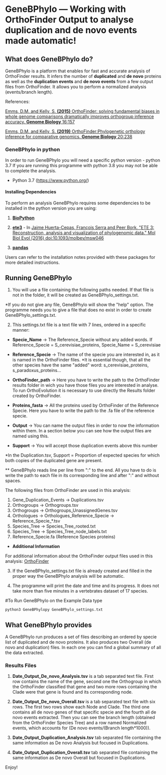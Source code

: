 # GeneBPhylo — Working with OrthoFinder Output to analyse duplication and de novo events made automatic!


## What does GeneBPhylo do?
GeneBPhylo is a platform that enables for fast and accurate analysis of OrthoFinder results. It infers the number of **duplicated** and **de novo** proteins as well as the **duplication events** and **de novo events** from a few output files from OrthoFinder. It allows you to perform a normalized analysis (events/branch length).

References:

[Emms, D.M. and Kelly, S. **(2015)** OrthoFinder: solving fundamental biases in whole genome comparisons dramatically improves orthogroup inference accuracy. **Genome Biology** 16:157](https://genomebiology.biomedcentral.com/articles/10.1186/s13059-015-0721-2)

[Emms, D.M. and Kelly, S. **(2019)** OrthoFinder:Phylogenetic orthology inference for comparative genomics. **Genome Biology** 20:238](https://genomebiology.biomedcentral.com/articles/10.1186/s13059-019-1832-y) 

### GeneBPhylo in python
In order to run GeneBPhylo you will need a specific python version - python 3.7
If you are running this programme with python 3.8 you may not be able to complete the analysis.

- Python 3.7 (https://www.python.org/)

#### Installing Dependencies
To perform an analysis GeneBPhylo requires some dependencies to be installed in the python version you are using:

1. [**BioPython**](https://biopython.org/) 

2. [**ete3**](http://etetoolkit.org/) - In [Jaime Huerta-Cepas, François Serra and Peer Bork. "ETE 3: Reconstruction, analysis and visualization of phylogenomic data."  Mol Biol Evol (2016) doi:10.1093/molbev/msw046](https://academic.oup.com/mbe/article/33/6/1635/2579822) 

3. [**pandas**](https://pandas.pydata.org/)

Users can refer to the installation notes provided with these packages for more detailed instructions.

## Running GeneBPhylo
1. You will use a file containing the following paths needed. If that file is not in the folder, it will be created as GeneBPhylo_settings.txt. 

*If you do not give any file, GeneBPhylo will show the "help" option. The programme needs you to give a file that does no exist in order to create GeneBPhylo_settings.txt.

2. This settings.txt file is a text file with 7 lines, ordered in a specific manner:
- **Specie_Name** -> The Reference_Specie without any added words. If Reference_Specie = S_cerevisiae_proteins, Specie_Name = S_cerevisiae

- **Reference_Specie** -> The name of the specie you are interested in, as it is named in the OrthoFinder files.
*It is essential though, that all the other species have the same "added" word: s_cerevisiae_proteins, s_paradoxus_proteins...

- **OrthoFinder_path** -> Here you have to write the path to the OrthoFinder results folder in wich you have those files you are interested in analyse. To run OrthoEvolution it is necessary to use directly the Results folder created by OrthoFinder.

- **Proteins_fasta** -> All the proteins used by OrthoFinder of the Reference Specie. Here you have to write the path to the .fa file of the reference specie.

- **Output** -> You can name the output files in order to now the information within them. In a section below you can see how the output files are named using this.

- **Support** -> You will accept those duplication events above this number

*In the Duplication.tsv, Support = Proportion of expected species for which both copies of the duplicated gene are present.

** GeneBPhylo reads line per line from ":" to the end. All you have to do is write the path to each file in its corresponding line and after ":" and without spaces.

The following files from OrthoFinder are used in this analysis:
1) Gene_Duplication_Events -> Duplications.tsv
2) Orthogroups -> Orthogroups.tsv
3) Orthogroups -> Orthogroups_UnassignedGenes.tsv
4) Orthologues -> Orthologues_Reference_Specie -> Reference_Specie_*.tsv
5) Species_Tree -> Species_Tree_rooted.txt
6) Species_Tree -> Species_Tree_node_labels.txt
7) Reference_Specie.fa (Reference Species proteins)

- **Additional Information**

For additional information about the OrthoFinder output files used in this analysis:
[OrthoFinder](https://github.com/davidemms/OrthoFinder)

3. If the GeneBPhylo_settings.txt file is already created and filled in the proper way the GeneBPhylo analysis will be automatic.

4. The programme will print the date and time and its progress. It does not take more than five minutes in a vertebrates dataset of 17 species.


#To Run GeneBPhylo on the Example Data type

`python3 GeneBPhylopy GeneBPhylo_settings.txt`


## What GeneBPhylo provides
A GeneBPhylo run produces a set of files describing an ordered by specie list of duplicated and de novo proteins. It also produces two Overall (de novo and duplication) files. In each one you can find a global summary of all the data extracted. 


### Results Files
1. **Date_Output_De_novo_Analysis.tsv** is a tab separated text file. First row contains the name of the gene, second one the Orthogroup in which the OrthoFinder classified that gene and two more rows containing the Clade were that gene is found and its corresponding node.

2. **Date_Output_De_novo_Overall.tsv** is a tab separated text file with six rows. The first two rows show each Node and Clade. The third one contains all de novo genes of that specific specie and the fourth all de novo events extracted. Then you can see the branch length (obtained from the OrthoFinder Species Tree) and a row named Normalized events, which accounts for (De novo events/(Branch length*1000)).
 
3. **Date_Output_Duplication_Analysis.tsv** tab separated file containing the same information as De novo Analysis but focused in Duplications.

4. **Date_Output_Duplication_Overall.tsv** tab separated file containing the same information as De novo Overall but focused in Duplications.
   
Enjoy!
